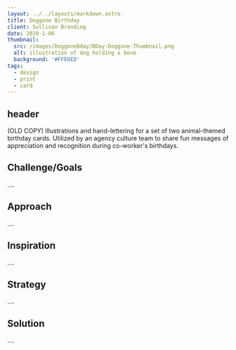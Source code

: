 ```yaml
---
layout: ../../layouts/markdown.astro
title: Doggone Birthday
client: Sullivan Branding
date: 2020-1-06 
thumbnail: 
  src: /images/DoggoneBday/BDay-Doggone-Thumbnail.png
  alt: illustration of dog holding a bone
  background: '#FFEDED'
tags:
  - design
  - print
  - card
---
```


## header

(OLD COPY) Illustrations and hand-lettering for a set of two animal-themed birthday cards. Utilized by an agency culture team to share fun messages of appreciation and recognition during co-worker's birthdays.

## Challenge/Goals

.... 

## Approach

....

## Inspiration 

....

## Strategy 

....

## Solution

.... 